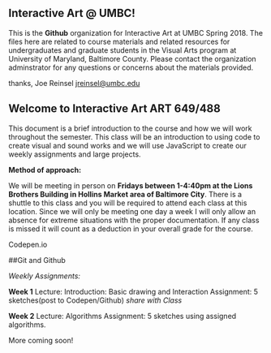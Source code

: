 ## Interactive Art @ UMBC!

This is the **Github** organization for Interactive Art at UMBC Spring 2018. The files here are related to course materials and related resources for undergraduates and graduate students in the Visual Arts program at University of Maryland, Baltimore County. Please contact the organization adminstrator for any questions or concerns about the materials provided. 

thanks,
Joe Reinsel
jreinsel@umbc.edu

## Welcome to Interactive Art ART 649/488 

This document is a brief introduction to the course and how we will work throughout the semester. This class will be an introduction to using code to create visual and sound works and we will use JavaScript to create our weekly assignments and large projects. 

**Method of approach:**

We will be meeting in person on **Fridays between 1-4:40pm at the Lions Brothers Building in Hollins Market area of Baltimore City**. There is a shuttle to this class and you will be required to attend each class at this location. Since we will only be meeting one day a week I will only allow an absence for extreme situations with the proper documentation. If any class is missed it will count as a deduction in your overall grade for the course. 


Codepen.io


##Git and Github

*Weekly Assignments:*
 
 **Week 1**
 Lecture: Introduction: Basic drawing and Interaction
 Assignment: 5 sketches(post to Codepen/Github) *share with Class*

**Week 2**
Lecture: Algorithms 
Assignment: 5 sketches using assigned algorithms.


More coming soon!

